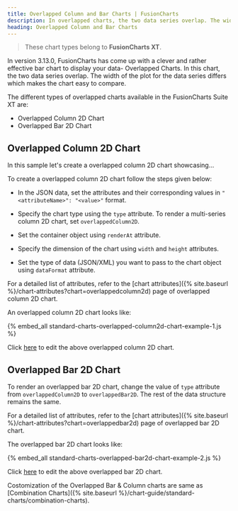 ```yaml
---
title: Overlapped Column and Bar Charts | FusionCharts
description: In overlapped charts, the two data series overlap. The width of the plot for the data series differs which makes the chart easy to compare.
heading: Overlapped Column and Bar Charts
---
```


> These chart types belong to **FusionCharts XT**.

In version 3.13.0, FusionCharts has come up with a clever and rather effective bar chart to display your data- Overlapped Charts. In this chart, the two data series overlap. The width of the plot for the data series differs which makes the chart easy to compare. 

The different types of overlapped charts available in the FusionCharts Suite XT are:

* Overlapped Column 2D Chart
* Overlapped Bar 2D Chart

## Overlapped Column 2D Chart

In this sample let's create a overlapped column 2D chart showcasing...

To create a overlapped column 2D chart follow the steps given below:

* In the JSON data, set the attributes and their corresponding values in `"<attributeName>": "<value>"` format.

* Specify the chart type using the `type` attribute. To render a multi-series column 2D chart, set `overlappedColumn2D`.

* Set the container object using `renderAt` attribute.

* Specify the dimension of the chart using `width` and `height` attributes.

* Set the type of data (JSON/XML) you want to pass to the chart object using `dataFormat` attribute.

For a detailed list of attributes, refer to the [chart attributes]({% site.baseurl %}/chart-attributes?chart=overlappedcolumn2d) page of overlapped column 2D chart.

An overlapped column 2D chart looks like:

{% embed_all standard-charts-overlapped-column2d-chart-example-1.js %}

Click [here](http://jsfiddle.net/fusioncharts/yaqert65/) to edit the above overlapped column 2D chart.

## Overlapped Bar 2D Chart

To render an overlapped bar 2D chart, change the value of `type` attribute from `overlappedColumn2D` to `overlappedBar2D`. The rest of the data structure remains the same.

For a detailed list of attributes, refer to the [chart attributes]({% site.baseurl %}/chart-attributes?chart=overlappedbar2d) page of overlapped bar 2D chart.

The overlapped bar 2D chart looks like:

{% embed_all standard-charts-overlapped-bar2d-chart-example-2.js %}

Click [here](http://jsfiddle.net/fusioncharts/6k7zoes8/) to edit the above overlapped bar 2D chart.

Costomization of the Overlapped Bar & Column charts are same as [Combination Charts]({% site.baseurl %}/chart-guide/standard-charts/combination-charts).